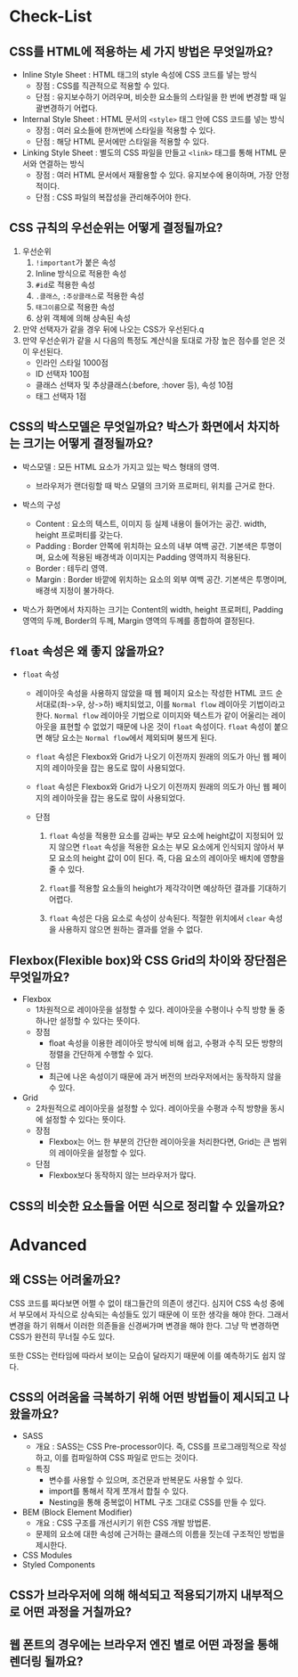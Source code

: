 # Check-List

## CSS를 HTML에 적용하는 세 가지 방법은 무엇일까요?

- Inline Style Sheet : HTML 태그의 style 속성에 CSS 코드를 넣는 방식
  - 장점 : CSS를 직관적으로 적용할 수 있다.
  - 단점 : 유지보수하기 어려우며, 비슷한 요소들의 스타일을 한 번에 변경할 때 일괄변경하기 어렵다.
- Internal Style Sheet : HTML 문서의 `<style>` 태그 안에 CSS 코드를 넣는 방식
  - 장점 : 여러 요소들에 한꺼번에 스타일을 적용할 수 있다.
  - 단점 : 해당 HTML 문서에만 스타일을 적용할 수 있다.
- Linking Style Sheet : 별도의 CSS 파일을 만들고 `<link>` 태그를 통해 HTML 문서와 연결하는 방식
  - 장점 : 여러 HTML 문서에서 재활용할 수 있다. 유지보수에 용이하며, 가장 안정적이다.
  - 단점 : CSS 파일의 복잡성을 관리해주어야 한다.

## CSS 규칙의 우선순위는 어떻게 결정될까요?

1. 우선순위
   1. `!important`가 붙은 속성
   2. Inline 방식으로 적용한 속성
   3. `#id`로 적용한 속성
   4. `.클래스`, `:추상클래스`로 적용한 속성
   5. `태그이름`으로 적용한 속성
   6. 상위 객체에 의해 상속된 속성
2. 만약 선택자가 같을 경우 뒤에 나오는 CSS가 우선된다.q
3. 만약 우선순위가 같을 시 다음의 특정도 계산식을 토대로 가장 높은 점수를 얻은 것이 우선된다.
   - 인라인 스타일 1000점
   - ID 선택자 100점
   - 클래스 선택자 및 추상클래스(:before, :hover 등), 속성 10점
   - 태그 선택자 1점

## CSS의 박스모델은 무엇일까요? 박스가 화면에서 차지하는 크기는 어떻게 결정될까요?

- 박스모델 : 모든 HTML 요소가 가지고 있는 박스 형태의 영역.
  - 브라우저가 랜더링할 때 박스 모델의 크기와 프로퍼티, 위치를 근거로 한다.

- 박스의 구성
  - Content : 요소의 텍스트, 이미지 등 실제 내용이 들어가는 공간. width, height 프로퍼티를 갖는다.
  - Padding : Border 안쪽에 위치하는 요소의 내부 여백 공간. 기본색은 투명이며, 요소에 적용된 배경색과 이미지는 Padding 영역까지 적용된다.
  - Border : 테두리 영역.
  - Margin : Border 바깥에 위치하는 요소의 외부 여백 공간. 기본색은 투명이며, 배경색 지정이 불가하다.
- 박스가 화면에서 차지하는 크기는 Content의 width, height 프로퍼티, Padding 영역의 두께, Border의 두께, Margin 영역의 두께를 종합하여 결정된다.

## `float` 속성은 왜 좋지 않을까요?

- `float` 속성

  - 레이아웃 속성을 사용하지 않았을 때 웹 페이지 요소는 작성한 HTML 코드 순서대로(좌->우, 상->하) 배치되었고, 이를 `Normal flow` 레이아웃 기법이라고 한다. `Normal flow` 레이아웃 기법으로 이미지와 텍스트가 같이 어울리는 레이아웃을 표현할 수 없었기 때문에 나온 것이 `float` 속성이다. `float` 속성이 붙으면 해당 요소는 `Normal flow`에서 제외되며 붕뜨게 된다.

  - `float` 속성은 Flexbox와 Grid가 나오기 이전까지 원래의 의도가 아닌 웹 페이지의 레이아웃을 잡는 용도로 많이 사용되었다.

  - `float` 속성은 Flexbox와 Grid가 나오기 이전까지 원래의 의도가 아닌 웹 페이지의 레이아웃을 잡는 용도로 많이 사용되었다.

  - 단점

    1. `float` 속성을 적용한 요소를 감싸는 부모 요소에 height값이 지정되어 있지 않으면 `float` 속성을 적용한 요소는 부모 요소에게 인식되지 않아서 부모 요소의 height 값이 0이 된다. 즉, 다음 요소의 레이아웃 배치에 영향을 줄 수 있다.

    2. `float`를 적용할 요소들의 height가 제각각이면 예상하던 결과를 기대하기 어렵다.

    3. `float` 속성은 다음 요소로 속성이 상속된다. 적절한 위치에서 `clear` 속성을 사용하지 않으면 원하는 결과를 얻을 수 없다.

## Flexbox(Flexible box)와 CSS Grid의 차이와 장단점은 무엇일까요?

- Flexbox
  - 1차원적으로 레이아웃을 설정할 수 있다. 레이아웃을 수평이나 수직 방향 둘 중 하나만 설정할 수 있다는 뜻이다.
  - 장점
    - float 속성을 이용한 레이아웃 방식에 비해 쉽고, 수평과 수직 모든 방향의 정렬을 간단하게 수행할 수 있다.
  - 단점
    - 최근에 나온 속성이기 때문에 과거 버전의 브라우저에서는 동작하지 않을 수 있다.
- Grid
  - 2차원적으로 레이아웃을 설정할 수 있다. 레이아웃을 수평과 수직 방향을 동시에 설정할 수 있다는 뜻이다.
  - 장점
    - Flexbox는 어느 한 부분의 간단한 레이아웃을 처리한다면, Grid는 큰 범위의 레이아웃을 설정할 수 있다.
  - 단점
    - Flexbox보다 동작하지 않는 브라우저가 많다.

## CSS의 비슷한 요소들을 어떤 식으로 정리할 수 있을까요?

# Advanced

## 왜 CSS는 어려울까요?

CSS 코드를 짜다보면 어쩔 수 없이 태그들간의 의존이 생긴다. 심지어 CSS 속성 중에서 부모에서 자식으로 상속되는 속성들도 있기 때문에 이 또한 생각을 해야 한다. 그래서 변경을 하기 위해서 이러한 의존들을 신경써가며 변경을 해야 한다. 그냥 막 변경하면 CSS가 완전히 무너질 수도 있다.

또한 CSS는 런타임에 따라서 보이는 모습이 달라지기 때문에 이를 예측하기도 쉽지 않다.

## CSS의 어려움을 극복하기 위해 어떤 방법들이 제시되고 나왔을까요?

- SASS
  - 개요 : SASS는 CSS Pre-processor이다. 즉, CSS를 프로그래밍적으로 작성하고, 이를 컴파일하여 CSS 파일로 만드는 것이다.
  - 특징
    - 변수를 사용할 수 있으며, 조건문과 반복문도 사용할 수 있다.
    - import를 통해서 작게 쪼개서 합칠 수 있다.
    - Nesting을 통해 중복없이 HTML 구조 그대로 CSS를 만들 수 있다.
- BEM (Block Element Modifier)
  - 개요 : CSS 구조를 개선시키기 위한 CSS 개발 방법론.
  - 문제의 요소에 대한 속성에 근거하는 클래스의 이름을 짓는데 구조적인 방법을 제시한다.
- CSS Modules
- Styled Components

## CSS가 브라우저에 의해 해석되고 적용되기까지 내부적으로 어떤 과정을 거칠까요?

## 웹 폰트의 경우에는 브라우저 엔진 별로 어떤 과정을 통해 렌더링 될까요?